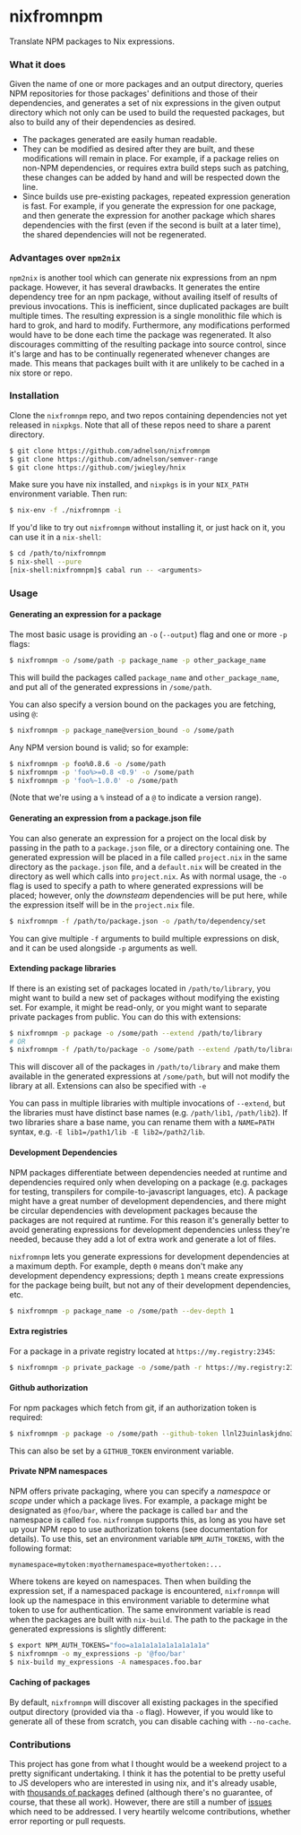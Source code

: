 # nixfromnpm

Translate NPM packages to Nix expressions.

### What it does

Given the name of one or more packages and an output directory,
queries NPM repositories for those packages' definitions and those of
their dependencies, and generates a set of nix expressions in the
given output directory which not only can be used to build the
requested packages, but also to build any of their dependencies as
desired.

* The packages generated are easily human readable.
* They can be modified as desired after they are built, and these
  modifications will remain in place. For example, if a package relies
  on non-NPM dependencies, or requires extra build steps such as
  patching, these changes can be added by hand and will be respected
  down the line.
* Since builds use pre-existing packages, repeated expression
  generation is fast. For example, if you generate the expression for
  one package, and then generate the expression for another package
  which shares dependencies with the first (even if the second is
  built at a later time), the shared dependencies will not be
  regenerated.

### Advantages over `npm2nix`

`npm2nix` is another tool which can generate nix expressions from an
npm package. However, it has several drawbacks. It generates the
entire dependency tree for an npm package, without availing itself of
results of previous invocations. This is inefficient, since duplicated
packages are built multiple times. The resulting expression is a
single monolithic file which is hard to grok, and hard to
modify. Furthermore, any modifications performed would have to be done
each time the package was regenerated. It also discourages committing
of the resulting package into source control, since it's large and has
to be continually regenerated whenever changes are made. This means
that packages built with it are unlikely to be cached in a nix store
or repo.

### Installation

Clone the `nixfromnpm` repo, and two repos containing dependencies not
yet released in `nixpkgs`. Note that all of these repos need to share
a parent directory.

```bash
$ git clone https://github.com/adnelson/nixfromnpm
$ git clone https://github.com/adnelson/semver-range
$ git clone https://github.com/jwiegley/hnix
```

Make sure you have nix installed, and `nixpkgs` is in your `NIX_PATH`
environment variable. Then run:

```bash
$ nix-env -f ./nixfromnpm -i
```

If you'd like to try out `nixfromnpm` without installing it, or just
hack on it, you can use it in a `nix-shell`:

```bash
$ cd /path/to/nixfromnpm
$ nix-shell --pure
[nix-shell:nixfromnpm]$ cabal run -- <arguments>
```

### Usage

#### Generating an expression for a package

The most basic usage is providing an `-o` (`--output`) flag and one or
more `-p` flags:

```bash
$ nixfromnpm -o /some/path -p package_name -p other_package_name
```

This will build the packages called `package_name` and
`other_package_name`, and put all of the generated expressions in
`/some/path`.

You can also specify a version bound on the packages you are fetching,
using `@`:

```bash
$ nixfromnpm -p package_name@version_bound -o /some/path
```

Any NPM version bound is valid; so for example:

```bash
$ nixfromnpm -p foo%0.8.6 -o /some/path
$ nixfromnpm -p 'foo%>=0.8 <0.9' -o /some/path
$ nixfromnpm -p 'foo%~1.0.0' -o /some/path
```

(Note that we're using a `%` instead of a `@` to indicate a version range).

#### Generating an expression from a package.json file

You can also generate an expression for a project on the local disk by
passing in the path to a `package.json` file, or a directory
containing one. The generated expression will be placed in a file
called `project.nix` in the same directory as the `package.json` file,
and a `default.nix` will be created in the directory as well which
calls into `project.nix`. As with normal usage, the `-o` flag is used
to specify a path to where generated expressions will be placed;
however, only the *downsteam* dependencies will be put here, while the
expression itself will be in the `project.nix` file.

```bash
$ nixfromnpm -f /path/to/package.json -o /path/to/dependency/set
```

You can give multiple `-f` arguments to build multiple expressions on
disk, and it can be used alongside `-p` arguments as well.

#### Extending package libraries

If there is an existing set of packages located in `/path/to/library`,
you might want to build a new set of packages without modifying the
existing set. For example, it might be read-only, or you might want to
separate private packages from public. You can do this with
extensions:


```bash
$ nixfromnpm -p package -o /some/path --extend /path/to/library
# OR
$ nixfromnpm -f /path/to/package -o /some/path --extend /path/to/library
```

This will discover all of the packages in `/path/to/library` and make
them available in the generated expressions at `/some/path`, but will
not modify the library at all. Extensions can also be specified with
`-e`

You can pass in multiple libraries with multiple invocations of
`--extend`, but the libraries must have distinct base names
(e.g. `/path/lib1`, `/path/lib2`). If two libraries share a base name,
you can rename them with a `NAME=PATH` syntax, e.g. `-E
lib1=/path1/lib -E lib2=/path2/lib`.

#### Development Dependencies

NPM packages differentiate between dependencies needed at runtime and
dependencies required only when developing on a package (e.g. packages
for testing, transpilers for compile-to-javascript languages, etc). A
package might have a great number of development dependencies, and
there might be circular dependencies with development packages because
the packages are not required at runtime. For this reason it's
generally better to avoid generating expressions for development
dependencies unless they're needed, because they add a lot of extra
work and generate a lot of files.

`nixfromnpm` lets you generate expressions for development
dependencies at a maximum depth. For example, depth `0` means don't
make any development dependency expressions; depth `1` means create
expressions for the package being built, but not any of their
development dependencies, etc.

```bash
$ nixfromnpm -p package_name -o /some/path --dev-depth 1
```

#### Extra registries

For a package in a private registry located at `https://my.registry:2345`:

```bash
$ nixfromnpm -p private_package -o /some/path -r https://my.registry:2345
```

#### Github authorization

For npm packages which fetch from git, if an authorization token is required:

```bash
$ nixfromnpm -p package -o /some/path --github-token llnl23uinlaskjdno34nedhoaidjn5o48wugn
```

This can also be set by a `GITHUB_TOKEN` environment variable.

#### Private NPM namespaces

NPM offers private packaging, where you can specify a *namespace* or
*scope* under which a package lives. For example, a package might be
designated as `@foo/bar`, where the package is called `bar` and the
namespace is called `foo`. `nixfromnpm` supports this, as long as you
have set up your NPM repo to use authorization tokens (see
documentation for details). To use this, set an environment variable
`NPM_AUTH_TOKENS`, with the following format:

```
mynamespace=mytoken:myothernamespace=myothertoken:...
```

Where tokens are keyed on namespaces. Then when building the
expression set, if a namespaced package is encountered, `nixfromnpm`
will look up the namespace in this environment variable to determine
what token to use for authentication. The same environment variable is
read when the packages are built with `nix-build`. The path to the
package in the generated expressions is slightly different:

```bash
$ export NPM_AUTH_TOKENS="foo=a1a1a1a1a1a1a1a1a1a"
$ nixfromnpm -o my_expressions -p '@foo/bar'
$ nix-build my_expressions -A namespaces.foo.bar
```

#### Caching of packages

By default, `nixfromnpm` will discover all existing packages in the
specified output directory (provided via tha `-o` flag). However, if
you would like to generate all of these from scratch, you can disable
caching with `--no-cache`.

### Contributions

This project has gone from what I thought would be a weekend project
to a pretty significant undertaking. I think it has the potential to
be pretty useful to JS developers who are interested in using nix, and
it's already usable, with
[thousands of packages](https://github.com/adnelson/nix-node-packages)
defined (although there's no guarantee, of course, that these all
work). However, there are still a number of
[issues](https://github.com/adnelson/nixfromnpm/issues) which need to
be addressed. I very heartily welcome contributions, whether error
reporting or pull requests.
